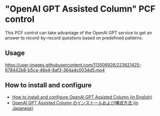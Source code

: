 # "OpenAI GPT Assisted Column" PCF control

This PCF control can take advantage of the OpenAI GPT service to get an answer to record-by-record questions based on predefined patterns.

## Usage

https://user-images.githubusercontent.com/113506926/223621425-678442b8-b5ca-46e4-8af3-364a4c0034d5.mp4

## How to install and configure

- [How to install and configure OpenAI GPT Assisted Column (in English)](./Docs/SettingUp.md)
- [OpenAI GPT Assisted Column のインストールおよび構成方法 (in Japanese)](./Docs/ja/SettingUp.md)
